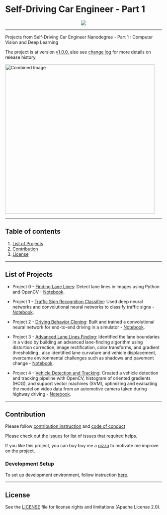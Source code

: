 # **Self-Driving Car Engineer - Part 1** 

<p align="center">
	<a href="https://saythanks.io/to/vutransingapore"><img src="https://img.shields.io/badge/Say%20Thanks-!-1EAEDB.svg"></a>
</p>

---
Projects from Self-Driving Car Engineer Nanodegree - Part 1 : Computer Vision and Deep Learning

The project is at version [v1.0.0](https://github.com/tranlyvu/Self-Driving-Car-Engineer-Part-1/releases), also see [change log](https://github.com/tranlyvu/Self-Driving-Car-Engineer-Part-1/blob/dev/CHANGELOG.md) for more details on release history.

<img src="img/self-driving-car.jpg" width="480" alt="Combined Image" />

---
Table of contents
---

1. [List of Projects](#List-of-Projects)
2. [Contribution](#Contribution)
3. [License](#License)

---
List of Projects
---

* Project 0 - [Finding Lane Lines](https://github.com/tranlyvu/Self-Driving-Car-Engineer-Part-1/tree/master/Advanced%20Lane%20Lines): Detect lane lines in images using Python and OpenCV - [Notebook](http://nbviewer.jupyter.org/gist/tranlyvu/df59fa9ea4a18f373947ca5c04bec801).

* Project 1 - [Traffic Sign Recognition Classifier](https://github.com/tranlyvu/Self-Driving-Car-Engineer-Part-1/tree/master/Traffic%20Sign%20Classifier): Used deep neural networks and convolutional neural networks to classify traffic signs - [Notebook](http://nbviewer.jupyter.org/gist/tranlyvu/83ae4a2ef68908f33b3c4f3d11b1e374).

* Project 2 - [Driving Behavior Cloning](https://github.com/tranlyvu/Self-Driving-Car-Engineer-Part-1/tree/master/Behavior%20Cloning): Built and trained a convolutional neural network for end-to-end driving in a simulator - [Notebook](http://nbviewer.jupyter.org/gist/tranlyvu/671c4e258dcc5535f27e458e346c64e9).

* Project 3 - [Advanced Lane Lines Finding](https://github.com/tranlyvu/Self-Driving-Car-Engineer-Part-1/tree/master/Advanced%20Lane%20Lines): Identified the lane boundaries in a video by building an advanced lane-finding algorithm using distortion correction, image rectification, color transforms, and gradient thresholding , also identified lane curvature and vehicle displacement, overcame environmental challenges such as shadows and pavement change - [Notebook](http://nbviewer.jupyter.org/gist/tranlyvu/ffb64be864e9b67cc2aa273d34df8b45).

* Project 4 - [Vehicle Detection and Tracking](https://github.com/tranlyvu/Self-Driving-Car-Engineer-Part-1/tree/master/Vehicle%20Detection): Created a vehicle detection and tracking pipeline with OpenCV, histogram of oriented gradients (HOG), and support vector machines (SVM), optimizing and evaluating the model on video data from an automotive camera taken during highway driving - [Notebook](http://nbviewer.jupyter.org/gist/tranlyvu/3f15440e66a89c1b50bb4993878d1390).

---
Contribution
---

Please follow [contribution instruction](https://github.com/tranlyvu/Self-Driving-Car-Engineer-Part-1/blob/dev/CONTRIBUTING.md) and [code of conduct](https://github.com/tranlyvu/Self-Driving-Car-Engineer-Part-1/blob/dev/CODE-OF-CONDUCT.md)

Please check out the [issues](https://github.com/tranlyvu/Self-Driving-Car-Engineer-Part-1/issues) for list of issues that required helps.

If you like this project, you can buy buy me a [pizza](https://www.buymeacoffee.com/tranlv) to motivate me improve on the project.

### Development Setup

To set up development environment, follow instruction [here](https://github.com/tranlyvu/Self-Driving-Car-Engineer-Part-1/tree/master/env1).

---
License
---
See the [LICENSE](https://github.com/tranlyvu/Self-Driving-Car-Engineer-Part-1/blob/master/LICENSE) file for license rights and limitations (Apache License 2.0).
